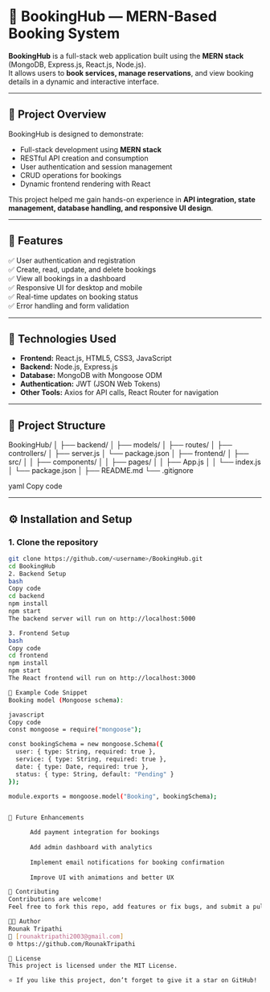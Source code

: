 # 📅 BookingHub — MERN-Based Booking System

**BookingHub** is a full-stack web application built using the **MERN stack** (MongoDB, Express.js, React.js, Node.js).  
It allows users to **book services, manage reservations**, and view booking details in a dynamic and interactive interface.

---

## 🚀 Project Overview

BookingHub is designed to demonstrate:

- Full-stack development using **MERN stack**  
- RESTful API creation and consumption  
- User authentication and session management  
- CRUD operations for bookings  
- Dynamic frontend rendering with React  

This project helped me gain hands-on experience in **API integration, state management, database handling, and responsive UI design**.

---

## 🧩 Features

✅ User authentication and registration  
✅ Create, read, update, and delete bookings  
✅ View all bookings in a dashboard  
✅ Responsive UI for desktop and mobile  
✅ Real-time updates on booking status  
✅ Error handling and form validation  

---

## 🧠 Technologies Used

- **Frontend:** React.js, HTML5, CSS3, JavaScript  
- **Backend:** Node.js, Express.js  
- **Database:** MongoDB with Mongoose ODM  
- **Authentication:** JWT (JSON Web Tokens)  
- **Other Tools:** Axios for API calls, React Router for navigation  

---

## 📂 Project Structure

BookingHub/
│
├── backend/
│ ├── models/
│ ├── routes/
│ ├── controllers/
│ ├── server.js
│ └── package.json
│
├── frontend/
│ ├── src/
│ │ ├── components/
│ │ ├── pages/
│ │ ├── App.js
│ │ └── index.js
│ └── package.json
│
├── README.md
└── .gitignore

yaml
Copy code

---

## ⚙️ Installation and Setup

### 1. Clone the repository

```bash
git clone https://github.com/<username>/BookingHub.git
cd BookingHub
2. Backend Setup
bash
Copy code
cd backend
npm install
npm start
The backend server will run on http://localhost:5000

3. Frontend Setup
bash
Copy code
cd frontend
npm install
npm start
The React frontend will run on http://localhost:3000

🧾 Example Code Snippet
Booking model (Mongoose schema):

javascript
Copy code
const mongoose = require("mongoose");

const bookingSchema = new mongoose.Schema({
  user: { type: String, required: true },
  service: { type: String, required: true },
  date: { type: Date, required: true },
  status: { type: String, default: "Pending" }
});

module.exports = mongoose.model("Booking", bookingSchema);


🔮 Future Enhancements

      Add payment integration for bookings
      
      Add admin dashboard with analytics
      
      Implement email notifications for booking confirmation
      
      Improve UI with animations and better UX

🤝 Contributing
Contributions are welcome!
Feel free to fork this repo, add features or fix bugs, and submit a pull request.

👨‍💻 Author
Rounak Tripathi
📧 [rounaktripathi2003@gmail.com]
🌐 https://github.com/RounakTripathi

🪪 License
This project is licensed under the MIT License.

⭐ If you like this project, don’t forget to give it a star on GitHub!
